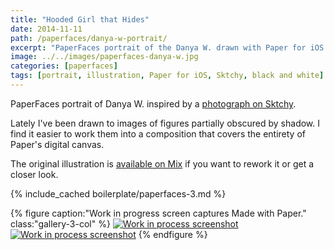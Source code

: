 ```yaml
---
title: "Hooded Girl that Hides"
date: 2014-11-11
path: /paperfaces/danya-w-portrait/
excerpt: "PaperFaces portrait of the Danya W. drawn with Paper for iOS on an iPad."
image: ../../images/paperfaces-danya-w.jpg
categories: [paperfaces]
tags: [portrait, illustration, Paper for iOS, Sktchy, black and white]
---
```


PaperFaces portrait of Danya W. inspired by a [photograph on Sktchy](https://sktchy.com/NjZR3H).

Lately I've been drawn to images of figures partially obscured by shadow. I find it easier to work them into a composition that covers the entirety of Paper's digital canvas.

The original illustration is [available on Mix](https://mix.fiftythree.com/11098-Michael-Rose/799752/remixes) if you want to rework it or get a closer look.

{% include_cached boilerplate/paperfaces-3.md %}

{% figure caption:"Work in progress screen captures Made with Paper." class:"gallery-3-col" %}
[![Work in process screenshot](../../images/paperfaces-danya-w-process-1-600.jpg)](../../images/paperfaces-danya-w-process-1-lg.jpg) [![Work in process screenshot](../../images/paperfaces-danya-w-process-2-600.jpg)](../../images/paperfaces-danya-w-process-2-lg.jpg)
{% endfigure %}
